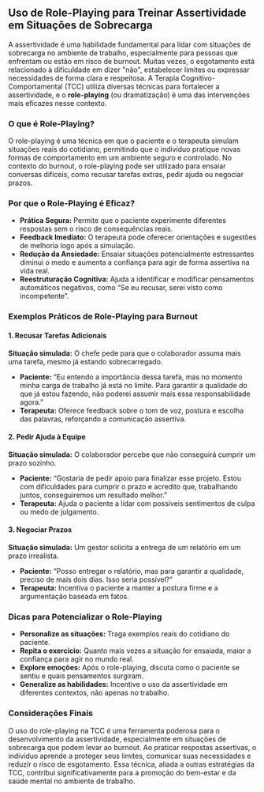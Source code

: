 
## Uso de Role-Playing para Treinar Assertividade em Situações de Sobrecarga

A assertividade é uma habilidade fundamental para lidar com situações de sobrecarga no ambiente de trabalho, especialmente para pessoas que enfrentam ou estão em risco de burnout. Muitas vezes, o esgotamento está relacionado à dificuldade em dizer "não", estabelecer limites ou expressar necessidades de forma clara e respeitosa. A Terapia Cognitivo-Comportamental (TCC) utiliza diversas técnicas para fortalecer a assertividade, e o **role-playing** (ou dramatização) é uma das intervenções mais eficazes nesse contexto.

### O que é Role-Playing?

O role-playing é uma técnica em que o paciente e o terapeuta simulam situações reais do cotidiano, permitindo que o indivíduo pratique novas formas de comportamento em um ambiente seguro e controlado. No contexto do burnout, o role-playing pode ser utilizado para ensaiar conversas difíceis, como recusar tarefas extras, pedir ajuda ou negociar prazos.

### Por que o Role-Playing é Eficaz?

- **Prática Segura:** Permite que o paciente experimente diferentes respostas sem o risco de consequências reais.
- **Feedback Imediato:** O terapeuta pode oferecer orientações e sugestões de melhoria logo após a simulação.
- **Redução da Ansiedade:** Ensaiar situações potencialmente estressantes diminui o medo e aumenta a confiança para agir de forma assertiva na vida real.
- **Reestruturação Cognitiva:** Ajuda a identificar e modificar pensamentos automáticos negativos, como “Se eu recusar, serei visto como incompetente”.

### Exemplos Práticos de Role-Playing para Burnout

#### 1. Recusar Tarefas Adicionais

**Situação simulada:** O chefe pede para que o colaborador assuma mais uma tarefa, mesmo já estando sobrecarregado.

- **Paciente:** “Eu entendo a importância dessa tarefa, mas no momento minha carga de trabalho já está no limite. Para garantir a qualidade do que já estou fazendo, não poderei assumir mais essa responsabilidade agora.”
- **Terapeuta:** Oferece feedback sobre o tom de voz, postura e escolha das palavras, reforçando a comunicação assertiva.

#### 2. Pedir Ajuda à Equipe

**Situação simulada:** O colaborador percebe que não conseguirá cumprir um prazo sozinho.

- **Paciente:** “Gostaria de pedir apoio para finalizar esse projeto. Estou com dificuldades para cumprir o prazo e acredito que, trabalhando juntos, conseguiremos um resultado melhor.”
- **Terapeuta:** Ajuda o paciente a lidar com possíveis sentimentos de culpa ou medo de julgamento.

#### 3. Negociar Prazos

**Situação simulada:** Um gestor solicita a entrega de um relatório em um prazo irrealista.

- **Paciente:** “Posso entregar o relatório, mas para garantir a qualidade, preciso de mais dois dias. Isso seria possível?”
- **Terapeuta:** Incentiva o paciente a manter a postura firme e a argumentação baseada em fatos.

### Dicas para Potencializar o Role-Playing

- **Personalize as situações:** Traga exemplos reais do cotidiano do paciente.
- **Repita o exercício:** Quanto mais vezes a situação for ensaiada, maior a confiança para agir no mundo real.
- **Explore emoções:** Após o role-playing, discuta como o paciente se sentiu e quais pensamentos surgiram.
- **Generalize as habilidades:** Incentive o uso da assertividade em diferentes contextos, não apenas no trabalho.

### Considerações Finais

O uso do role-playing na TCC é uma ferramenta poderosa para o desenvolvimento da assertividade, especialmente em situações de sobrecarga que podem levar ao burnout. Ao praticar respostas assertivas, o indivíduo aprende a proteger seus limites, comunicar suas necessidades e reduzir o risco de esgotamento. Essa técnica, aliada a outras estratégias da TCC, contribui significativamente para a promoção do bem-estar e da saúde mental no ambiente de trabalho.
```
